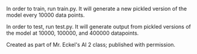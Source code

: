 In order to train, run train.py. It will generate a new pickled version of the model every 10000 data points.

In order to test, run test.py. It will generate output from pickled versions of the model at 10000, 100000, and 400000 datapoints.

Created as part of Mr. Eckel's AI 2 class; published with permission.
